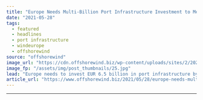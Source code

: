 ```yaml
---
title: "Europe Needs Multi-Billion Port Infrastructure Investment to Meet Offshore Wind Goals – Report"
date: "2021-05-28"
tags: 
  - featured
  - headlines
  - port infrastructure
  - windeurope
  - offshorewind
source: "offshorewind"
image_url: "https://cdn.offshorewind.biz/wp-content/uploads/sites/2/2021/05/28085503/Europe-Needs-Multi-Billion-Port-Infrastructure-Investment-to-Meet-Offshore-Wind-Goals.jpg"
image_fp: "/assets/img/post_thumbnails/25.jpg"
lead: "Europe needs to invest EUR 6.5 billion in port infrastructure by 2030 to deliver"
article_url: "https://www.offshorewind.biz/2021/05/28/europe-needs-multi-billion-port-infrastructure-investment-to-meet-offshore-wind-goals-report/"
---
```


---
